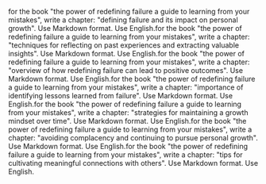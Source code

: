 for the book "the power of redefining failure a guide to learning from your mistakes", write a chapter: "defining failure and its impact on personal growth". Use Markdown format. Use English.for the book "the power of redefining failure a guide to learning from your mistakes", write a chapter: "techniques for reflecting on past experiences and extracting valuable insights". Use Markdown format. Use English.for the book "the power of redefining failure a guide to learning from your mistakes", write a chapter: "overview of how redefining failure can lead to positive outcomes". Use Markdown format. Use English.for the book "the power of redefining failure a guide to learning from your mistakes", write a chapter: "importance of identifying lessons learned from failure". Use Markdown format. Use English.for the book "the power of redefining failure a guide to learning from your mistakes", write a chapter: "strategies for maintaining a growth mindset over time". Use Markdown format. Use English.for the book "the power of redefining failure a guide to learning from your mistakes", write a chapter: "avoiding complacency and continuing to pursue personal growth". Use Markdown format. Use English.for the book "the power of redefining failure a guide to learning from your mistakes", write a chapter: "tips for cultivating meaningful connections with others". Use Markdown format. Use English.
